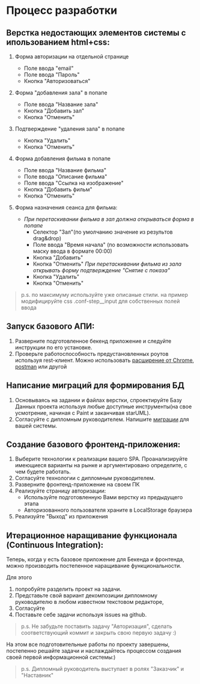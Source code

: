 # Процесс разработки
## Верстка недостающих элементов системы с ипользованием html+css:

1. Форма авторизации на отдельной странице
	* Поле ввода "email"
	* Поле ввода "Пароль"
	* Кнопка "Авторизоваться"
1. Форма "добавления зала" в попапе
	* Поле ввода "Название зала"
	* Кнопка "Добавить зал"
	* Кнопка "Отменить"
1. Подтверждение "удаления зала" в попапе
	* Кнопка "Удалить"
	* Кнопка "Отменить"
1. Форма добавления фильма в попапе
	* Поле ввода "Название фильма"
	* Поле ввода "Описание фильма"
	* Поле ввода "Ссылка на изображение"
	* Кнопка "Добавить фильм"
	* Кнопка "Отменить"
1. Форма назначения сеанса для фильма: 
	
	- _При перетаскивании фильма в зал должна открываться форма в попапе_
		* Селектор "Зал"(по умолчанию значение из результов drag&drop)
		* Поле ввода "Время начала" (по возможности использовать маску ввода в формате 00:00)
		* Кнопка "Добавить"
		* Кнопка "Отменить"
	_При перетаскивании фильма из зала открывать форму подтверждение "Снятие с показа"_
		* Кнопка "Удалить"
		* Кнопка "Отменить"

> p.s.
> по максимуму используйте уже описаные стили. на пример модифицируйте css .conf-step__input для собственных полей ввода

## Запуск базового АПИ:
1. Разверните подготовленное бекенд приложение и следуйте инструкции по его установке. 
1. Проверьте работоспособность предустановленных роутов используя rest-клиент. Можно использовать [расширение от Chrome](https://chrome.google.com/webstore/detail/advanced-rest-client/hgmloofddffdnphfgcellkdfbfbjeloo?hl=ru), [postman](https://www.getpostman.com/) или другой

## Написание миграций для формирования БД
1. Основываясь на задании и файлах верстки, спроектируйте Базу Данных проекта используя любые доступные инструменты(на свое усмотрение, начиная с Paint и заканчивая starUML). 
1. Согласуйте с дипломным руководителем.
Напишите [миграции](https://laravel.ru/docs/v5/migrations#%D1%81%D0%BE%D0%B7%D0%B4%D0%B0%D0%BD%D0%B8%D0%B5) для вашей системы.

## Создание базового фронтенд-приложения: 
1. Выберите технологии к реализации вашего SPA. Проанализируйте имеющиеся варианты на рынке и аргументировано определите, с чем будете работать.
1. Согласуйте технологии с дипломным руководителем.
1. Разверните фронтенд-приложение на своем ПК
1. Реализуйте страницу авторизации:
	* Используйте подготовленную Вами верстку из предыдущего этапа
	* Авторизованного пользователя храните в LocalStorage браузера
1. Реализуйте "Выход" из приложения

## Итерационное наращивание функционала (Continuous Integration):

Теперь, когда у есть базовое приложение для Бекенда и фронтенда, можно производить постепенное наращивание функциональности. 

Для этого  
1. попробуйте разделить проект на задачи. 
1. Представьте свой вариант декомпозиции дипломному руководителю в любом известном текстовом редакторе, 
1. Согласуйте 
1. Поставьте себе задачи используя issues на github. 

> p.s. Не забудьте поставить задачу "Авторизация", сделать соответствующий коммит и закрыть свою первую задачу :)

На этом все подготовительные работы по проекту завершены, постепенно решайте задачи и наслаждайтесь процессом создания своей первой информационной системы:) 

> p.s. Дипломный руководитель выступает в ролях "Заказчик" и "Наставник"
